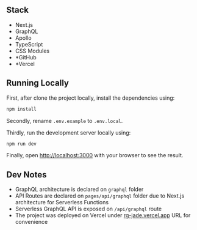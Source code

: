 ## Stack

- Next.js
- GraphQL
- Apollo
- TypeScript
- CSS Modules
- \*GitHub
- \*Vercel

## Running Locally

First, after clone the project locally, install the dependencies using:

```bash
npm install
```

Secondly, rename `.env.example` to `.env.local`.

Thirdly, run the development server locally using:

```bash
npm run dev
```

Finally, open [http://localhost:3000](http://localhost:3000) with your browser to see the result.

## Dev Notes

- GraphQL architecture is declared on `graphql` folder
- API Routes are declared on `pages/api/graphql` folder due to Next.js architecture for Serverless Functions
- Serverless GraphQL API is exposed on `/api/graphql` route
- The project was deployed on Vercel under [rg-jade.vercel.app](https://rg-jade.vercel.app/) URL for convenience
